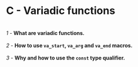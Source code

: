 # C - Variadic functions
<br>*1* - **What are variadic functions.**</br>
<br>*2* - **How to use `va_start`, `va_arg` and `va_end` macros.**</br>
<br>*3* - **Why and how to use the `const` type qualifier.**</br>
